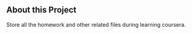 About this Project
---------
Store all the homework and other related files during learning coursera.
